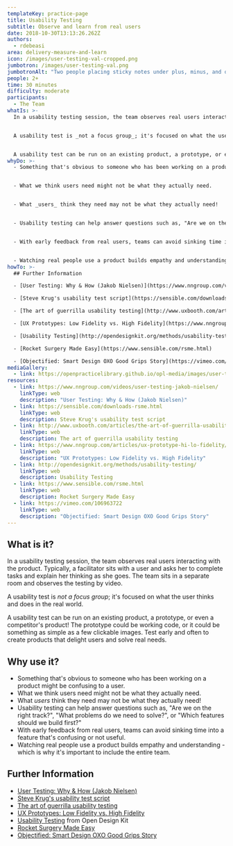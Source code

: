 ```yaml
---
templateKey: practice-page
title: Usability Testing
subtitle: Observe and learn from real users
date: 2018-10-30T13:13:26.262Z
authors:
  - rdebeasi
area: delivery-measure-and-learn
icon: /images/user-testing-val-cropped.png
jumbotron: /images/user-testing-val.png
jumbotronAlt: "Two people placing sticky notes under plus, minus, and question mark columns"
people: 2+
time: 30 minutes
difficulty: moderate
participants:
  - The Team
whatIs: >-
  In a usability testing session, the team observes real users interacting with the product. Typically, a facilitator sits with a user and asks her to complete tasks and explain her thinking as she goes. The team sits in a separate room and observes the testing by video.


  A usability test is _not a focus group_; it's focused on what the user thinks and does in the real world.


  A usability test can be run on an existing product, a prototype, or even a competitor's product! The prototype could be working code, or it could be something as simple as a few clickable images. Test early and often to create products that delight users and solve real needs.
whyDo: >-
  - Something that's obvious to someone who has been working on a product might be confusing to a user.


  - What we think users need might not be what they actually need.


  - What _users_ think they need may not be what they actually need!


  - Usability testing can help answer questions such as, "Are we on the right track?", "What problems do we need to solve?", or "Which features should we build first?"


  - With early feedback from real users, teams can avoid sinking time into a feature that's confusing or not useful.


  - Watching real people use a product builds empathy and understanding - which is why it's important to include the entire team.
howTo: >-
  ## Further Information

  - [User Testing: Why & How (Jakob Nielsen)](https://www.nngroup.com/videos/user-testing-jakob-nielsen/)

  - [Steve Krug's usability test script](https://sensible.com/downloads-rsme.html)

  - [The art of guerrilla usability testing](http://www.uxbooth.com/articles/the-art-of-guerrilla-usability-testing/)

  - [UX Prototypes: Low Fidelity vs. High Fidelity](https://www.nngroup.com/articles/ux-prototype-hi-lo-fidelity/)

  - [Usability Testing](http://opendesignkit.org/methods/usability-testing/) from Open Design Kit

  - [Rocket Surgery Made Easy](https://www.sensible.com/rsme.html)

  - [Objectified: Smart Design OXO Good Grips Story](https://vimeo.com/106963722)
mediaGallery:
  - link: https://openpracticelibrary.github.io/opl-media/images/user-testing-val.png
resources:
  - link: https://www.nngroup.com/videos/user-testing-jakob-nielsen/
    linkType: web
    description: "User Testing: Why & How (Jakob Nielsen)"
  - link: https://sensible.com/downloads-rsme.html
    linkType: web
    description: Steve Krug's usability test script
  - link: http://www.uxbooth.com/articles/the-art-of-guerrilla-usability-testing/
    linkType: web
    description: The art of guerrilla usability testing
  - link: https://www.nngroup.com/articles/ux-prototype-hi-lo-fidelity/
    linkType: web
    description: "UX Prototypes: Low Fidelity vs. High Fidelity"
  - link: http://opendesignkit.org/methods/usability-testing/
    linkType: web
    description: Usability Testing
  - link: https://www.sensible.com/rsme.html
    linkType: web
    description: Rocket Surgery Made Easy
  - link: https://vimeo.com/106963722
    linkType: web
    description: "Objectified: Smart Design OXO Good Grips Story"
---
```


## What is it?

In a usability testing session, the team observes real users interacting with the product. Typically, a facilitator sits with a user and asks her to complete tasks and explain her thinking as she goes. The team sits in a separate room and observes the testing by video.

A usability test is _not a focus group_; it's focused on what the user thinks and does in the real world.

A usability test can be run on an existing product, a prototype, or even a competitor's product! The prototype could be working code, or it could be something as simple as a few clickable images. Test early and often to create products that delight users and solve real needs.

## Why use it?

- Something that's obvious to someone who has been working on a product might be confusing to a user.
- What we think users need might not be what they actually need.
- What _users_ think they need may not be what they actually need!
- Usability testing can help answer questions such as, "Are we on the right track?", "What problems do we need to solve?", or "Which features should we build first?"
- With early feedback from real users, teams can avoid sinking time into a feature that's confusing or not useful.
- Watching real people use a product builds empathy and understanding - which is why it's important to include the entire team.

## Further Information

- [User Testing: Why & How (Jakob Nielsen)](https://www.nngroup.com/videos/user-testing-jakob-nielsen/)
- [Steve Krug's usability test script](https://sensible.com/downloads-rsme.html)
- [The art of guerrilla usability testing](http://www.uxbooth.com/articles/the-art-of-guerrilla-usability-testing/)
- [UX Prototypes: Low Fidelity vs. High Fidelity](https://www.nngroup.com/articles/ux-prototype-hi-lo-fidelity/)
- [Usability Testing](http://opendesignkit.org/methods/usability-testing/) from Open Design Kit
- [Rocket Surgery Made Easy](https://www.sensible.com/rsme.html)
- [Objectified: Smart Design OXO Good Grips Story](https://vimeo.com/106963722)
